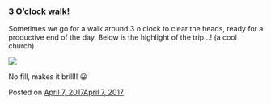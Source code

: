 
### [3 O’clock walk!](https://fazthebro.com/2017/04/07/3-oclock-walk/)

Sometimes we go for a walk around 3 o clock to clear the heads, ready for a productive end of the day. Below is the highlight of the trip…! (a cool church)

![](https://fazthebro.com/wp-content/uploads/2017/04/church.png)

No fill, makes it brill!! 😀

Posted on [April 7, 2017April 7, 2017](https://fazthebro.com/2017/04/07/staff-feedback-on-the-construction-around-the-office/)
